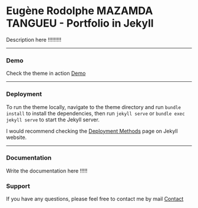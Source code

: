 # Eugène Rodolphe MAZAMDA TANGUEU - Portfolio in Jekyll

Description here !!!!!!!!!

* * *

### Demo

Check the theme in action [Demo](https://eugenemazamda-cloud.com)

* * *

### Deployment

To run the theme locally, navigate to the theme directory and run `bundle install` to install the dependencies, then run `jekyll serve` or `bundle exec jekyll serve` to start the Jekyll server.

I would recommend checking the [Deployment Methods](https://jekyllrb.com/docs/deployment-methods/) page on Jekyll website.


* * *

### Documentation

Write the documentation here !!!!!

### Support

<p>If you have any questions, please feel free to contact me by mail <a href="mailto:rodolphemazamda@gmail.com">Contact</a><p>